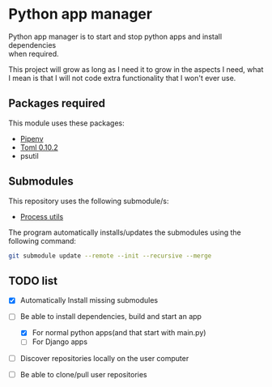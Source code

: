 # Python app manager

Python app manager is to start and stop python apps and install dependencies \
when required.

This project will grow as long as I need it to grow in the aspects I need,
what I mean is that I will not code extra functionality that I won't ever
use.

## Packages required

This module uses these packages:
* [Pipenv](https://github.com/pypa/pipenv)
* [Toml 0.10.2](https://pypi.org/project/toml/)
* psutil

## Submodules

This repository uses the following submodule/s:
* [Process utils](https://github.com/Perseverancia-company/sub.process-utils)

The program automatically installs/updates the submodules using the following command:


```bash
git submodule update --remote --init --recursive --merge
```

## TODO list

- [X] Automatically Install missing submodules
- [ ] Be able to install dependencies, build and start an app
  - [X] For normal python apps(and that start with main.py)
  - [ ] For Django apps
- [ ] Discover repositories locally on the user computer
- [ ] Be able to clone/pull user repositories

